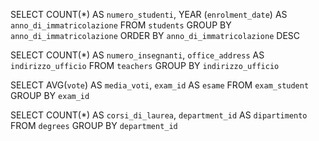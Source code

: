 <!-- Contare quanti studenti ci sono stati ogni anno -->

SELECT COUNT(\*) AS `numero_studenti`, YEAR (`enrolment_date`) AS `anno_di_immatricolazione`
FROM `students`
GROUP BY `anno_di_immatricolazione`
ORDER BY `anno_di_immatricolazione` DESC

<!-- Contare gli insenganti che hanno l'uffico nello stesso edificio -->

SELECT COUNT(\*) AS `numero_insegnanti`, `office_address` AS `indirizzo_ufficio`
FROM `teachers`
GROUP BY `indirizzo_ufficio`

<!-- Calcolare la media dei voti di ogni appelli di esame -->

SELECT AVG(`vote`) AS `media_voti`, `exam_id` AS `esame`
FROM `exam_student`
GROUP BY `exam_id`

<!-- Contare quanti corsi di laurea ci sono in ogni dipartimento -->

SELECT COUNT(\*) AS `corsi_di_laurea`, `department_id` AS `dipartimento`
FROM `degrees`
GROUP BY `department_id`
